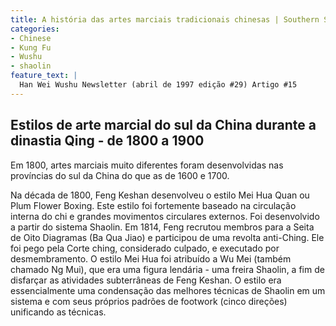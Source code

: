 ```yaml
---
title: A história das artes marciais tradicionais chinesas | Southern Style During the Qing Dynasty - Parte três
categories:
- Chinese
- Kung Fu
- Wushu 
- shaolin 
feature_text: |
  Han Wei Wushu Newsletter (abril de 1997 edição #29) Artigo #15
---
```



## Estilos de arte marcial do sul da China durante a dinastia Qing - de 1800 a 1900

Em 1800, artes marciais muito diferentes foram desenvolvidas nas províncias do sul da China do que as de 1600 e 1700.

Na década de 1800, Feng Keshan desenvolveu o estilo Mei Hua Quan ou Plum Flower Boxing. Este estilo foi fortemente baseado na circulação interna do chi e grandes movimentos circulares externos. Foi desenvolvido a partir do sistema Shaolin. Em 1814, Feng recrutou membros para a Seita de Oito Diagramas (Ba Qua Jiao) e participou de uma revolta anti-Ching. Ele foi pego pela Corte ching, considerado culpado, e executado por desmembramento. O estilo Mei Hua foi atribuído a Wu Mei (também chamado Ng Mui), que era uma figura lendária - uma freira Shaolin, a fim de disfarçar as atividades subterrâneas de Feng Keshan. O estilo era essencialmente uma condensação das melhores técnicas de Shaolin em um sistema e com seus próprios padrões de footwork (cinco direções) unificando as técnicas.

